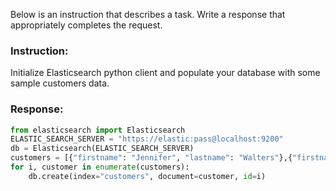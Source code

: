Below is an instruction that describes a task. Write a response that appropriately completes the request.

### Instruction:
Initialize Elasticsearch python client and populate your database with some sample customers data.

### Response:
```python
from elasticsearch import Elasticsearch
ELASTIC_SEARCH_SERVER = "https://elastic:pass@localhost:9200"
db = Elasticsearch(ELASTIC_SEARCH_SERVER)
customers = [{"firstname": "Jennifer", "lastname": "Walters"},{"firstname": "Monica","lastname":"Rambeau"},{"firstname": "Carol","lastname":"Danvers"}]
for i, customer in enumerate(customers):
    db.create(index="customers", document=customer, id=i)
```